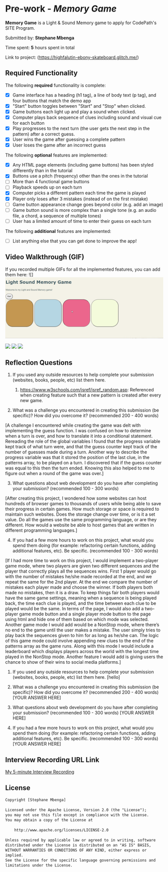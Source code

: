 # Pre-work - *Memory Game*

**Memory Game** is a Light & Sound Memory game to apply for CodePath's SITE Program. 

Submitted by: **Stephane Mbenga**

Time spent: **5** hours spent in total

Link to project: (https://highfalutin-ebony-skateboard.glitch.me/)

## Required Functionality

The following **required** functionality is complete:

* [x] Game interface has a heading (h1 tag), a line of body text (p tag), and four buttons that match the demo app
* [x] "Start" button toggles between "Start" and "Stop" when clicked. 
* [x] Game buttons each light up and play a sound when clicked. 
* [x] Computer plays back sequence of clues including sound and visual cue for each button
* [x] Play progresses to the next turn (the user gets the next step in the pattern) after a correct guess. 
* [x] User wins the game after guessing a complete pattern
* [x] User loses the game after an incorrect guess

The following **optional** features are implemented:

* [x] Any HTML page elements (including game buttons) has been styled differently than in the tutorial
* [x] Buttons use a pitch (frequency) other than the ones in the tutorial
* [ ] More than 4 functional game buttons
* [ ] Playback speeds up on each turn
* [x] Computer picks a different pattern each time the game is played
* [x] Player only loses after 3 mistakes (instead of on the first mistake)
* [ ] Game button appearance change goes beyond color (e.g. add an image)
* [ ] Game button sound is more complex than a single tone (e.g. an audio file, a chord, a sequence of multiple tones)
* [ ] User has a limited amount of time to enter their guess on each turn

The following **additional** features are implemented:

- [ ] List anything else that you can get done to improve the app!

## Video Walkthrough (GIF)

If you recorded multiple GIFs for all the implemented features, you can add them here:
![] <img src='Memory_walkthrough.gif' title='Video Walkthrough' width='' alt='Video Walkthrough' />
 
![](gif2-link-here)
![](gif3-link-here)
![](gif4-link-here)

## Reflection Questions
1. If you used any outside resources to help complete your submission (websites, books, people, etc) list them here. 
    1. https://www.w3schools.com/jsref/jsref_random.asp: Referenced when creating feature such that a new pattern is created after every new game.

2. What was a challenge you encountered in creating this submission (be specific)? How did you overcome it? (recommended 200 - 400 words) 
 
 [A challenge I encountered while creating the game was delt with implementing the guess function.
 I was confused on how to determine when a turn is over, and how to translate it into a conditional statement.
 Rereading the role of the global variables I found that the progress variable kept track of what turn were, 
 and that the guess counter kept track of the number of guesses made during a turn. Another way to describe the 
 progress variable was that it stored the position of the last clue, in the patterns array, to be played on a turn. 
 I discovered that if the guess counter was equal to this then the turn ended. Knowing this also helped to me to 
 figure out when a round of the game was over.] 

3. What questions about web development do you have after completing your submission? (recommended 100 - 300 words) 

[After creating this project, I wondered how some websites can host hundreds of browser games to thousands of users while being able to save their progress in certain games. How much storage or space is required to maintain such websites. Does the storage change over time, or is it a set value. Do 
all the games use the same programming language, or are they different. How would a website be able to host games that are
written in different programming languages.] 

4. If you had a few more hours to work on this project, what would you spend them doing (for example: refactoring certain functions, adding additional features, etc). Be specific. (recommended 100 - 300 words) 

[If I had more time to work on this project, I would implement a two-player game mode, where two players are given two different sequences and the player that correctly plays all the sequences wins. First 1 player would go with the number of mistakes he/she made recorded at the end, and we repeat the same for the 2nd player. At the end we compare the number of mistakes each player made and choose the winner.  If both players both made no mistakes, then it is a draw.  To keep things fair both players would have the same game settings, meaning when a sequence is being played back, the time each clue is played, and the time between each clue to be played would be the same. In terms of the page, I would also add a two-player game mode button and a single player mode button to the page using html and hide one of them based on which mode was selected. Another game mode I would add would be a NonStop mode, where there’s no end to the game until the user makes a mistake. The user simply tries to play back the sequences given to him for as long as he/she can. The logic of this game mode could involve appending new clues to the end of the patterns array as the game runs. Along with this mode I would include a leaderboard which displays players across the world with the longest time played in the NonStop mode. Another feature I would add is giving users the chance to show of their wins to social media platforms.]


1. If you used any outside resources to help complete your submission (websites, books, people, etc) list them here. 
[hello]

2. What was a challenge you encountered in creating this submission (be specific)? How did you overcome it? (recommended 200 - 400 words) 
[YOUR ANSWER HERE]

3. What questions about web development do you have after completing your submission? (recommended 100 - 300 words) 
[YOUR ANSWER HERE]

4. If you had a few more hours to work on this project, what would you spend them doing (for example: refactoring certain functions, adding additional features, etc). Be specific. (recommended 100 - 300 words) 
[YOUR ANSWER HERE]

## Interview Recording URL Link

[My 5-minute Interview Recording](https://youtu.be/bRPmfKEKdbY)


## License

    Copyright [Stephane Mbenga]

    Licensed under the Apache License, Version 2.0 (the "License");
    you may not use this file except in compliance with the License.
    You may obtain a copy of the License at

        http://www.apache.org/licenses/LICENSE-2.0

    Unless required by applicable law or agreed to in writing, software
    distributed under the License is distributed on an "AS IS" BASIS,
    WITHOUT WARRANTIES OR CONDITIONS OF ANY KIND, either express or implied.
    See the License for the specific language governing permissions and
    limitations under the License.
